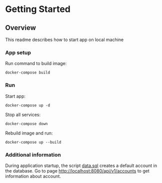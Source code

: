 # Getting Started

## Overview

This readme describes how to start app on local machine

### App setup

Run command to build image:

```shell script
docker-compose build
```

### Run

Start app:
```shell script
docker-compose up -d
```

Stop all services:
```shell script
docker-compose down 
```

Rebuild image and run:
```shell script
docker-compose up --build
```

### Additional information
During application startup, the script [data.sql](./src/main/resources/data.sql) creates a default account in the database.
Go to page [http://localhost:8080/api/v1/accounts](http://localhost:8080/api/v1/accounts/1) to get information about account.

